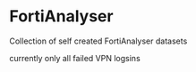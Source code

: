 # FortiAnalyser

Collection of self created FortiAnalyser datasets

currently only all failed VPN logsins
